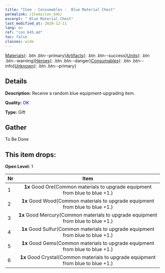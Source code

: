 ```yaml
---
title: "Item - Consumables -  Blue Material Chest"
permalink: /Items/con_645/
excerpt: " Blue Material Chest"
last_modified_at: 2020-12-11
lang: en
ref: "con_645.md"
toc: false
classes: wide
---
```

 [Materials](/Items/){: .btn .btn--primary}[Artifacts](/Items/Artifacts/){: .btn .btn--success}[Units](/Items/Units/){: .btn .btn--warning}[Heroes](/Items/Heroes/){: .btn .btn--danger}[Consumables](/Items/Consumables/){: .btn .btn--info}[Unknown](/Items/Unknown/){: .btn .btn--primary}

## Details
 **Description:** Receive a random blue equipment-upgrading item.

 **Quality:** <span style="color: #0000CD">OK</span>

 **Type:** Gift

## Gather

  To Be Done

## This item drops:

 **Open Level:** 1

  | Nr |      Item    |
  |:---|:------------:|
  | 1 |  **1x** Good Ore(Common materials to upgrade equipment from blue to blue +1.) | 
  | 2 |  **1x** Good Wood(Common materials to upgrade equipment from blue to blue +1.) | 
  | 3 |  **1x** Good Mercury(Common materials to upgrade equipment from blue to blue +1.) | 
  | 4 |  **1x** Good Sulfur(Common materials to upgrade equipment from blue to blue +1.) | 
  | 5 |  **1x** Good Gems(Common materials to upgrade equipment from blue to blue +1.) | 
  | 6 |  **1x** Good Crystal(Common materials to upgrade equipment from blue to blue +1.) | 
